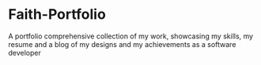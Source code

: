 # Faith-Portfolio
A portfolio comprehensive collection of my work, showcasing my  skills, my resume and a blog of my designs and my achievements as a software developer
